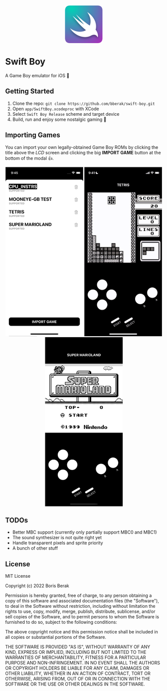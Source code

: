 <p align="center">
  <img src="https://raw.githubusercontent.com/bberak/swift-boy/master/assets/icon-rounded.png" alt="Swift Boy" height="120" />
</p>

# Swift Boy

A Game Boy emulator for iOS 📱

## Getting Started

1. Clone the repo: `git clone https://github.com/bberak/swift-boy.git`
2. Open `app/SwiftBoy.xcodeproc` with XCode
3. Select `Swift Boy Release` scheme and target device
4. Build, run and enjoy some nostalgic gaming 🎉

## Importing Games

You can import your own legally-obtained Game Boy ROMs by clicking the title above the *LCD* screen and clicking the big **IMPORT GAME** button at the bottom of the modal 👍.

<p align="center">
    <img src="https://raw.githubusercontent.com/bberak/swift-boy/master/assets/portrait-import-screen.png" width="249" height="540" />
    <img src="https://raw.githubusercontent.com/bberak/swift-boy/master/assets/portrait-tetris-demo.gif" width="249" height="540" />
    <img src="https://raw.githubusercontent.com/bberak/swift-boy/master/assets/portrait-super-marioland-main-screen.png" width="249"  height="540" />
</p>

## TODOs

- Better MBC support (currently only partially support MBC0 and MBC1)
- The sound synthesizer is not quite right yet
- Handle transparent pixels and sprite priority
- A bunch of other stuff

## License

MIT License

Copyright (c) 2022 Boris Berak

Permission is hereby granted, free of charge, to any person obtaining a copy
of this software and associated documentation files (the "Software"), to deal
in the Software without restriction, including without limitation the rights
to use, copy, modify, merge, publish, distribute, sublicense, and/or sell
copies of the Software, and to permit persons to whom the Software is
furnished to do so, subject to the following conditions:

The above copyright notice and this permission notice shall be included in all
copies or substantial portions of the Software.

THE SOFTWARE IS PROVIDED "AS IS", WITHOUT WARRANTY OF ANY KIND, EXPRESS OR
IMPLIED, INCLUDING BUT NOT LIMITED TO THE WARRANTIES OF MERCHANTABILITY,
FITNESS FOR A PARTICULAR PURPOSE AND NON-INFRINGEMENT. IN NO EVENT SHALL THE
AUTHORS OR COPYRIGHT HOLDERS BE LIABLE FOR ANY CLAIM, DAMAGES OR OTHER
LIABILITY, WHETHER IN AN ACTION OF CONTRACT, TORT OR OTHERWISE, ARISING FROM,
OUT OF OR IN CONNECTION WITH THE SOFTWARE OR THE USE OR OTHER DEALINGS IN THE
SOFTWARE.